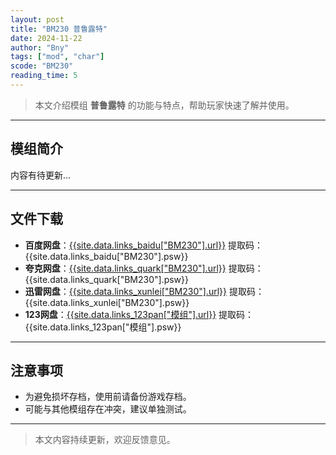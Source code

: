 ```yaml
---
layout: post
title: "BM230 普鲁露特"
date: 2024-11-22
author: "Bny"
tags: ["mod", "char"]
scode: "BM230"
reading_time: 5
---
```


> 本文介绍模组 **普鲁露特** 的功能与特点，帮助玩家快速了解并使用。

---

## 模组简介

内容有待更新...

---

## 文件下载
- **百度网盘**：[{{site.data.links_baidu["BM230"].url}}]({{site.data.links_baidu["BM230"].url}}) 提取码：{{site.data.links_baidu["BM230"].psw}}
- **夸克网盘**：[{{site.data.links_quark["BM230"].url}}]({{site.data.links_quark["BM230"].url}}) 提取码：{{site.data.links_quark["BM230"].psw}}
- **迅雷网盘**：[{{site.data.links_xunlei["BM230"].url}}]({{site.data.links_xunlei["BM230"].url}}) 提取码：{{site.data.links_xunlei["BM230"].psw}}
- **123网盘**：[{{site.data.links_123pan["模组"].url}}]({{site.data.links_123pan["模组"].url}}) 提取码：{{site.data.links_123pan["模组"].psw}}

---

## 注意事项
- 为避免损坏存档，使用前请备份游戏存档。
- 可能与其他模组存在冲突，建议单独测试。

---

> 本文内容持续更新，欢迎反馈意见。
